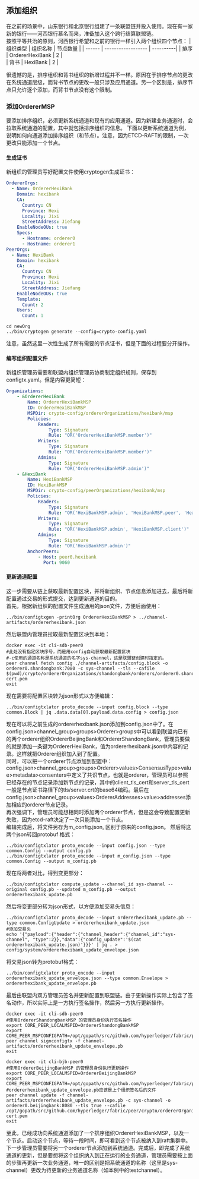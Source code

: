 ## 添加组织
在之前的场景中，山东银行和北京银行组建了一条联盟链并投入使用。现在有一家新的银行——河西银行慕名而来，准备加入这个跨行结算联盟链。  
按照平等共治的原则，河西银行希望和之前的银行一样引入两个组织四个节点：
| 组织类型 | 组织名称            |  节点数量  |
| ------  | ------------------  | ----------|
| 排序    | OrdererHexiBank    | 2         |     
| 背书    | HexiBank           | 2         |

很遗憾的是，排序组织和背书组织的新增过程并不一样。原因在于排序节点的更改在系统通道层级，而背书节点的更改一般只涉及应用通道。另一个区别是，排序节点只允许逐个添加，而背书节点没有这个限制。
### 添加OrdererMSP
要添加排序组织，必须更新系统通道和现有的应用通道。因为新建业务通道时，会拉取系统通道的配置，其中就包括排序组织的信息。
下面以更新系统通道为例，说明如何向通道添加排序组织（和节点）。注意，因为ETCD-RAFT的限制，一次更改只能添加一个节点。
#### 生成证书
新组织的管理员写好配置文件使用cryptogen生成证书：
```yaml
OrdererOrgs:
  - Name: OrdererHexiBank
    Domain: hexibank
    CA:
      Country: CN
      Province: Hexi
      Locality: Jixi
      StreetAddress: Jiefang
    EnableNodeOUs: true
    Specs:
      - Hostname: orderer0
      - Hostname: orderer1
PeerOrgs:
  - Name: HexiBank
    Domain: hexibank
    CA:
      Country: CN
      Province: Hexi
      Locality: Jixi
      StreetAddress: Jiefang
    EnableNodeOUs: true
    Template:
      Count: 2
    Users:
      Count: 1
```
```shell
cd newOrg
../bin/cryptogen generate --config=crypto-config.yaml
```
注意，虽然这里一次性生成了所有需要的节点证书，但是下面的过程要分开操作。
#### 编写组织配置文件
新组织管理员需要和联盟内组织管理员协商制定组织规则，保存到configtx.yaml。但是内容更简短：
```yaml
Organizations:
    - &OrdererHexiBank
        Name: OrdererHexiBankMSP
        ID: OrdererHexiBankMSP
        MSPDir: crypto-config/ordererOrganizations/hexibank/msp
        Policies:
            Readers:
                Type: Signature
                Rule: "OR('OrdererHexiBankMSP.member')"
            Writers:
                Type: Signature
                Rule: "OR('OrdererHexiBankMSP.member')"
            Admins:
                Type: Signature
                Rule: "OR('OrdererHexiBankMSP.admin')"
    - &HexiBank
        Name: HexiBankMSP
        ID: HexiBankMSP
        MSPDir: crypto-config/peerOrganizations/hexibank/msp
        Policies:
            Readers:
                Type: Signature
                Rule: "OR('HexiBankMSP.admin', 'HexiBankMSP.peer', 'HexiBankMSP.client')"
            Writers:
                Type: Signature
                Rule: "OR('HexiBankMSP.admin', 'HexiBankMSP.client')"
            Admins:
                Type: Signature
                Rule: "OR('HexiBankMSP.admin')"
        AnchorPeers:
            - Host: peer0.hexibank
              Port: 9060
```
#### 更新通道配置
这一步需要从链上获取最新配置区块，并将新组织、节点信息添加进去，最后将新配置通过交易的形式提交，达到更新通道的目的。  
首先，根据新组织的配置文件生成通用的json文件，方便后面使用：
```shell
../bin/configtxgen -printOrg OrdererHexiBankMSP > ../channel-artifacts/ordererhexibank.json
```
然后联盟内管理员拉取最新配置区块到本地：
```shell
docker exec -it cli-sdb-peer0
#此处没有指定区块序号，而是用config自动获取最新配置区块
#-c使用的通道名称是系统通道的名字sys-channel，这是联盟链创建时指定的。
peer channel fetch config ./channel-artifacts/config.block -o orderer0.shandongbank:7080 -c sys-channel --tls --cafile $(pwd)/crypto/ordererOrganizations/shandongbank/orderers/orderer0.shandongbank/msp/tlscacerts/tlsca.shandongbank-cert.pem
exit 
```
现在需要将配置区块转为json形式以方便编辑：
```shell
../bin/configtxlator proto_decode --input config.block --type common.Block | jq .data.data[0].payload.data.config > config.json
```
现在可以将之前生成的ordererhexibank.json添加到config.json中了。在config.json>channel_group>groups>Orderer>groups中可以看到联盟内已有的两个orderer组织OrdererBeijingBank和OrdererShandongBank，管理员要做的就是添加一条键为OrdererHexiBank，值为ordererhexibank.json中内容的记录。这样就把Orderer组织加入到了配置。  
同时，可以把一个orderer节点添加到配置中：config.json>channel_group>groups>Orderer>values>ConsensusType>value>metadata>consenters中定义了共识节点，也就是orderer，管理员可以参照已经存在的节点记录添加新节点的记录，其中的client_tls_cert和server_tls_cert一般是节点证书路径下的tls/server.crt的base64编码。最后在config.json>channel_group>values>OrdererAddresses>value>addresses添加相应的orderer节点记录。  
再次强调下，管理员可能想相同时添加两个orderer节点，但是这会导致配置更新失败，因为etcd-raft决定了一次只能添加一个节点。  
编辑完成后，将文件另存为m_config.json, 区别于原来的config.json。 然后将这两个json转回protobuf 格式：
```shell
../bin/configtxlator proto_encode --input config.json --type common.Config --output config.pb
../bin/configtxlator proto_encode --input m_config.json --type common.Config --output m_config.pb
```
现在将两者对比，得到变更部分：
```shell
../bin/configtxlator compute_update --channel_id sys-channel --original config.pb --updated m_config.pb --output ordererhexibank_update.pb
```
然后将变更部分转为json形式，以方便添加交易头信息：
```shell
../bin/configtxlator proto_decode --input ordererhexibank_update.pb --type common.ConfigUpdate > ordererhexibank_update.json
#添加交易头
echo '{"payload":{"header":{"channel_header":{"channel_id":"sys-channel", "type":2}},"data":{"config_update":'$(cat ordererhexibank_update.json)'}}}' | jq . > config/system/ordererhexibank_update_envelope.json
```
将交易json转为protobuf格式：
```shell
../bin/configtxlator proto_encode --input ordererhexibank_update_envelope.json --type common.Envelope > ordererhexibank_update_envelope.pb
```
最后由联盟内双方管理员签名并更新配置到联盟链。由于更新操作实际上包含了签名动作，所以实际上是一方执行签名操作，然后另一方执行更新操作。
```shell
docker exec -it cli-sdb-peer0
#使用OrdererShandongbankMSP 的管理员身份执行签名操作
export CORE_PEER_LOCALMSPID=OrdererShandongBankMSP
export CORE_PEER_MSPCONFIGPATH=/opt/gopath/src/github.com/hyperledger/fabric/peer/crypto/ordererOrganizations/shandongbank/users/Admin@shandongbank/msp/
peer channel signconfigtx -f channel-artifacts/ordererhexibank_update_envelope.pb
exit

docker exec -it cli-bjb-peer0
#使用OrdererBeijingBankMSP 的管理员身份执行更新操作
export CORE_PEER_LOCALMSPID=OrdererBeijingBankMSP
export CORE_PEER_MSPCONFIGPATH=/opt/gopath/src/github.com/hyperledger/fabric/peer/crypto/ordererOrganizations/beijingbank/users/Admin@beijingbank/msp/
#ordererhexibank_update_envelope.pb应该是上个组织签名后的文件
peer channel update -f channel-artifacts/ordererhexibank_update_envelope.pb -c sys-channel -o orderer0.beijingbank:8080 --tls true --cafile /opt/gopath/src/github.com/hyperledger/fabric/peer/crypto/ordererOrganizations/beijingbank/orderers/orderer0.beijingbank/msp/tlscacerts/tlsca.beijingbank-cert.pem
exit
```
至此，已经成功向系统通道添加了一个排序组织OrdererHexiBankMSP，以及一个节点。启动这个节点，等待一段时间，即可看到这个节点被纳入到raft集群中。  
下一步管理员需要将另一个orderer节点添加到系统通道。完成后，即完成了系统通道的更新，但是要想将这个组织纳入到正在运行的业务通道，管理员需要按上面的步骤再更新一次业务通道，唯一的区别是把系统通道的名称（这里是sys-channel）更改为待更新的业务通道名称（如本例中的testchannel）。

